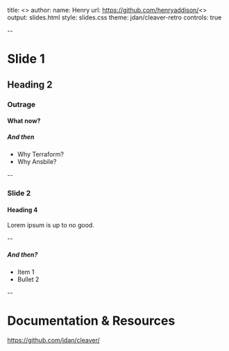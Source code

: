 title: <<PRESSIE TITLE>>
author:
  name: Henry
  url: https://github.com/henryaddison/<<MY-PRESSIES-REPO>>
output: slides.html
style: slides.css
theme: jdan/cleaver-retro
controls: true

--

# Slide 1

## Heading 2

### Outrage

#### What now?

##### And then

* Why Terraform?
* Why Ansbile?

--

### Slide 2

#### Heading 4


Lorem ipsum is up to no good.

--

##### And then?

* Item 1
* Bullet 2

--

# Documentation & Resources

https://github.com/jdan/cleaver/

